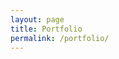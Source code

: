 ```yaml
---
layout: page
title: Portfolio
permalink: /portfolio/
---
```


<script src="/jquery.js"></script> 
<script> 
$(function(){
  $("#includedContent").load("/portfolio-content.html"); 
});
</script>
<div id = "includedContent">



